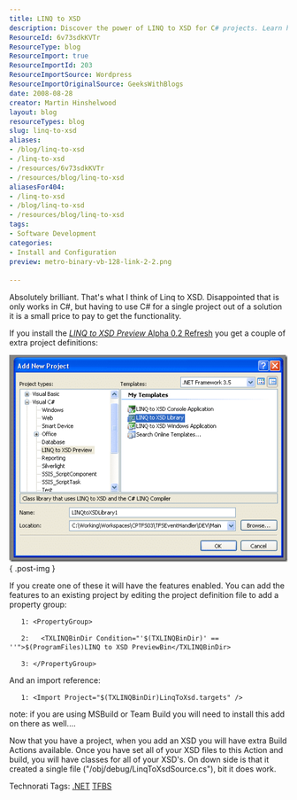 ```yaml
---
title: LINQ to XSD
description: Discover the power of LINQ to XSD for C# projects. Learn how to enhance your development with extra features and streamline your XSD handling.
ResourceId: 6v73sdkKVTr
ResourceType: blog
ResourceImport: true
ResourceImportId: 203
ResourceImportSource: Wordpress
ResourceImportOriginalSource: GeeksWithBlogs
date: 2008-08-28
creator: Martin Hinshelwood
layout: blog
resourceTypes: blog
slug: linq-to-xsd
aliases:
- /blog/linq-to-xsd
- /linq-to-xsd
- /resources/6v73sdkKVTr
- /resources/blog/linq-to-xsd
aliasesFor404:
- /linq-to-xsd
- /blog/linq-to-xsd
- /resources/blog/linq-to-xsd
tags:
- Software Development
categories:
- Install and Configuration
preview: metro-binary-vb-128-link-2-2.png

---
```

Absolutely brilliant. That's what I think of Linq to XSD. Disappointed that is only works in C#, but having to use C# for a single project out of a solution it is a small price to pay to get the functionality.

If you install the [_LINQ to XSD Preview_ Alpha 0.2 Refresh](http://www.microsoft.com/downloads/details.aspx?FamilyID=A45F58CD-FCFC-439E-B735-8182775560AF&displaylang=en) you get a couple of extra project definitions:

[![image](images/LINQtoXSD_D04A-image_thumb-1-1.png)](http://blog.hinshelwood.com/files/2011/05/GWB-WindowsLiveWriter-LINQtoXSD_D04A-image_2.png)
{ .post-img }

If you create one of these it will have the features enabled. You can add the features to an existing project by editing the project definition file to add a property group:

```
   1: <PropertyGroup>
```

```
   2:   <TXLINQBinDir Condition="'$(TXLINQBinDir)' == ''">$(ProgramFiles)LINQ to XSD PreviewBin</TXLINQBinDir>
```

```
   3: </PropertyGroup>
```

And an import reference:

```
   1: <Import Project="$(TXLINQBinDir)LinqToXsd.targets" />
```

note: if you are using MSBuild or Team Build you will need to install this add on there as well....

Now that you have a project, when you add an XSD you will have extra Build Actions available. Once you have set all of your XSD files to this Action and build, you will have classes for all of your XSD's. On down side is that it created a single file ("/obj/debug/LinqToXsdSource.cs"), bit it does work.

Technorati Tags: [.NET](http://technorati.com/tags/.NET) [TFBS](http://technorati.com/tags/TFBS)
